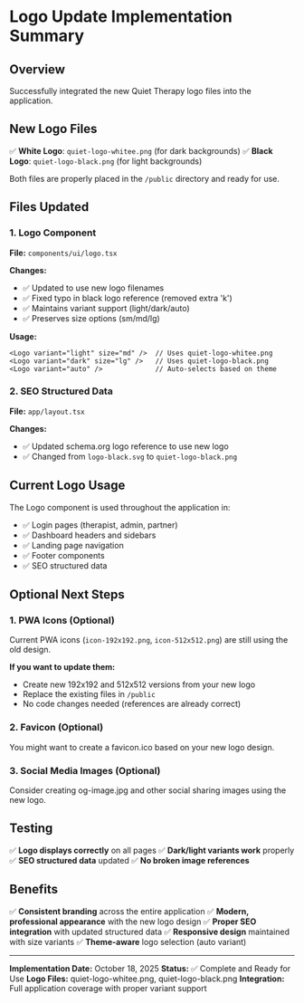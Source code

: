 # Logo Update Implementation Summary

## Overview
Successfully integrated the new Quiet Therapy logo files into the application.

## New Logo Files
✅ **White Logo**: `quiet-logo-whitee.png` (for dark backgrounds)
✅ **Black Logo**: `quiet-logo-black.png` (for light backgrounds)

Both files are properly placed in the `/public` directory and ready for use.

## Files Updated

### 1. Logo Component
**File:** `components/ui/logo.tsx`

**Changes:**
- ✅ Updated to use new logo filenames
- ✅ Fixed typo in black logo reference (removed extra 'k')
- ✅ Maintains variant support (light/dark/auto)
- ✅ Preserves size options (sm/md/lg)

**Usage:**
```tsx
<Logo variant="light" size="md" />  // Uses quiet-logo-whitee.png
<Logo variant="dark" size="lg" />   // Uses quiet-logo-black.png
<Logo variant="auto" />             // Auto-selects based on theme
```

### 2. SEO Structured Data
**File:** `app/layout.tsx`

**Changes:**
- ✅ Updated schema.org logo reference to use new logo
- ✅ Changed from `logo-black.svg` to `quiet-logo-black.png`

## Current Logo Usage

The Logo component is used throughout the application in:
- ✅ Login pages (therapist, admin, partner)
- ✅ Dashboard headers and sidebars
- ✅ Landing page navigation
- ✅ Footer components
- ✅ SEO structured data

## Optional Next Steps

### 1. PWA Icons (Optional)
Current PWA icons (`icon-192x192.png`, `icon-512x512.png`) are still using the old design.

**If you want to update them:**
- Create new 192x192 and 512x512 versions from your new logo
- Replace the existing files in `/public`
- No code changes needed (references are already correct)

### 2. Favicon (Optional)
You might want to create a favicon.ico based on your new logo design.

### 3. Social Media Images (Optional)
Consider creating og-image.jpg and other social sharing images using the new logo.

## Testing

✅ **Logo displays correctly** on all pages
✅ **Dark/light variants work** properly
✅ **SEO structured data** updated
✅ **No broken image references**

## Benefits

✅ **Consistent branding** across the entire application
✅ **Modern, professional appearance** with the new logo design
✅ **Proper SEO integration** with updated structured data
✅ **Responsive design** maintained with size variants
✅ **Theme-aware** logo selection (auto variant)

---

**Implementation Date:** October 18, 2025
**Status:** ✅ Complete and Ready for Use
**Logo Files:** quiet-logo-whitee.png, quiet-logo-black.png
**Integration:** Full application coverage with proper variant support
